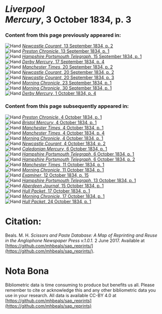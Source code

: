 # *Liverpool Mercury*, 3 October 1834, p. 3  
  
### Content from this page previously appeared in:  
![Hand](http://scissorsandpaste.net/wp-content/uploads/2017/06/smallhandpointer.png) [*Newcastle Courant*, 13 September 1834, p. 2](https://mhbeals.github.io/sap_html/Newcastle-Courant/Newcastle-Courant-13-September-1834-p-2)  
![Hand](http://scissorsandpaste.net/wp-content/uploads/2017/06/smallhandpointer.png) [*Preston Chronicle*, 13 September 1834, p. 1](https://mhbeals.github.io/sap_html/Preston-Chronicle/Preston-Chronicle-13-September-1834-p-1)  
![Hand](http://scissorsandpaste.net/wp-content/uploads/2017/06/smallhandpointer.png) [*Hampshire Portsmouth Telegraph*, 15 September 1834, p. 1](https://mhbeals.github.io/sap_html/Hampshire-Portsmouth-Telegraph/Hampshire-Portsmouth-Telegraph-15-September-1834-p-1)  
![Hand](http://scissorsandpaste.net/wp-content/uploads/2017/06/smallhandpointer.png) [*Derby Mercury*, 17 September 1834, p. 4](https://mhbeals.github.io/sap_html/Derby-Mercury/Derby-Mercury-17-September-1834-p-4)  
![Hand](http://scissorsandpaste.net/wp-content/uploads/2017/06/smallhandpointer.png) [*Manchester Times*, 20 September 1834, p. 2](https://mhbeals.github.io/sap_html/Manchester-Times/Manchester-Times-20-September-1834-p-2)  
![Hand](http://scissorsandpaste.net/wp-content/uploads/2017/06/smallhandpointer.png) [*Newcastle Courant*, 20 September 1834, p. 2](https://mhbeals.github.io/sap_html/Newcastle-Courant/Newcastle-Courant-20-September-1834-p-2)  
![Hand](http://scissorsandpaste.net/wp-content/uploads/2017/06/smallhandpointer.png) [*Newcastle Courant*, 20 September 1834, p. 3](https://mhbeals.github.io/sap_html/Newcastle-Courant/Newcastle-Courant-20-September-1834-p-3)  
![Hand](http://scissorsandpaste.net/wp-content/uploads/2017/06/smallhandpointer.png) [*Morning Chronicle*, 23 September 1834, p. 1](https://mhbeals.github.io/sap_html/Morning-Chronicle/Morning-Chronicle-23-September-1834-p-1)  
![Hand](http://scissorsandpaste.net/wp-content/uploads/2017/06/smallhandpointer.png) [*Morning Chronicle*, 30 September 1834, p. 1](https://mhbeals.github.io/sap_html/Morning-Chronicle/Morning-Chronicle-30-September-1834-p-1)  
![Hand](http://scissorsandpaste.net/wp-content/uploads/2017/06/smallhandpointer.png) [*Derby Mercury*, 1 October 1834, p. 4](https://mhbeals.github.io/sap_html/Derby-Mercury/Derby-Mercury-1-October-1834-p-4)  
  
### Content from this page subsequently appeared in:  
![Hand](http://scissorsandpaste.net/wp-content/uploads/2017/06/smallhandpointer.png) [*Preston Chronicle*, 4 October 1834, p. 1](https://mhbeals.github.io/sap_html/Preston-Chronicle/Preston-Chronicle-4-October-1834-p-1)  
![Hand](http://scissorsandpaste.net/wp-content/uploads/2017/06/smallhandpointer.png) [*Bristol Mercury*, 4 October 1834, p. 1](https://mhbeals.github.io/sap_html/Bristol-Mercury/Bristol-Mercury-4-October-1834-p-1)  
![Hand](http://scissorsandpaste.net/wp-content/uploads/2017/06/smallhandpointer.png) [*Manchester Times*, 4 October 1834, p. 1](https://mhbeals.github.io/sap_html/Manchester-Times/Manchester-Times-4-October-1834-p-1)  
![Hand](http://scissorsandpaste.net/wp-content/uploads/2017/06/smallhandpointer.png) [*Manchester Times*, 4 October 1834, p. 4](https://mhbeals.github.io/sap_html/Manchester-Times/Manchester-Times-4-October-1834-p-4)  
![Hand](http://scissorsandpaste.net/wp-content/uploads/2017/06/smallhandpointer.png) [*Morning Chronicle*, 4 October 1834, p. 1](https://mhbeals.github.io/sap_html/Morning-Chronicle/Morning-Chronicle-4-October-1834-p-1)  
![Hand](http://scissorsandpaste.net/wp-content/uploads/2017/06/smallhandpointer.png) [*Newcastle Courant*, 4 October 1834, p. 2](https://mhbeals.github.io/sap_html/Newcastle-Courant/Newcastle-Courant-4-October-1834-p-2)  
![Hand](http://scissorsandpaste.net/wp-content/uploads/2017/06/smallhandpointer.png) [*Caledonian Mercury*, 6 October 1834, p. 1](https://mhbeals.github.io/sap_html/Caledonian-Mercury/Caledonian-Mercury-6-October-1834-p-1)  
![Hand](http://scissorsandpaste.net/wp-content/uploads/2017/06/smallhandpointer.png) [*Hampshire Portsmouth Telegraph*, 6 October 1834, p. 1](https://mhbeals.github.io/sap_html/Hampshire-Portsmouth-Telegraph/Hampshire-Portsmouth-Telegraph-6-October-1834-p-1)  
![Hand](http://scissorsandpaste.net/wp-content/uploads/2017/06/smallhandpointer.png) [*Hampshire Portsmouth Telegraph*, 6 October 1834, p. 2](https://mhbeals.github.io/sap_html/Hampshire-Portsmouth-Telegraph/Hampshire-Portsmouth-Telegraph-6-October-1834-p-2)  
![Hand](http://scissorsandpaste.net/wp-content/uploads/2017/06/smallhandpointer.png) [*Manchester Times*, 11 October 1834, p. 1](https://mhbeals.github.io/sap_html/Manchester-Times/Manchester-Times-11-October-1834-p-1)  
![Hand](http://scissorsandpaste.net/wp-content/uploads/2017/06/smallhandpointer.png) [*Morning Chronicle*, 11 October 1834, p. 1](https://mhbeals.github.io/sap_html/Morning-Chronicle/Morning-Chronicle-11-October-1834-p-1)  
![Hand](http://scissorsandpaste.net/wp-content/uploads/2017/06/smallhandpointer.png) [*Examiner*, 12 October 1834, p. 15](https://mhbeals.github.io/sap_html/Examiner/Examiner-12-October-1834-p-15)  
![Hand](http://scissorsandpaste.net/wp-content/uploads/2017/06/smallhandpointer.png) [*Hampshire Portsmouth Telegraph*, 13 October 1834, p. 1](https://mhbeals.github.io/sap_html/Hampshire-Portsmouth-Telegraph/Hampshire-Portsmouth-Telegraph-13-October-1834-p-1)  
![Hand](http://scissorsandpaste.net/wp-content/uploads/2017/06/smallhandpointer.png) [*Aberdeen Journal*, 15 October 1834, p. 1](https://mhbeals.github.io/sap_html/Aberdeen-Journal/Aberdeen-Journal-15-October-1834-p-1)  
![Hand](http://scissorsandpaste.net/wp-content/uploads/2017/06/smallhandpointer.png) [*Hull Packet*, 17 October 1834, p. 1](https://mhbeals.github.io/sap_html/Hull-Packet/Hull-Packet-17-October-1834-p-1)  
![Hand](http://scissorsandpaste.net/wp-content/uploads/2017/06/smallhandpointer.png) [*Morning Chronicle*, 17 October 1834, p. 1](https://mhbeals.github.io/sap_html/Morning-Chronicle/Morning-Chronicle-17-October-1834-p-1)  
![Hand](http://scissorsandpaste.net/wp-content/uploads/2017/06/smallhandpointer.png) [*Hull Packet*, 24 October 1834, p. 1](https://mhbeals.github.io/sap_html/Hull-Packet/Hull-Packet-24-October-1834-p-1)  


# Citation: 

Beals. M. H. *Scissors and Paste Database: A Map of Reprinting and Reuse in the Anglophone Newspaper Press v.1.0.1.* 2 June 2017. Available at [https://github.com/mhbeals/sap_reprints/](https://github.com/mhbeals/sap_reprints/). 

# Nota Bona

Bibliometric data is time consuming to produce but benefits us all. Please remember to cite or acknowledge this and any other bibliometric data you use in your research. All data is available CC-BY 4.0 at [https://github.com/mhbeals/sap_reprints](https://github.com/mhbeals/sap_reprints)